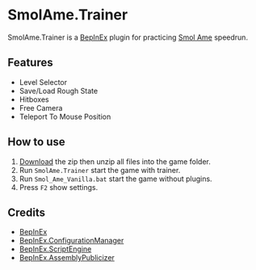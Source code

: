 # SmolAme.Trainer
SmolAme.Trainer is a [BepInEx](https://github.com/BepInEx/BepInEx) plugin for practicing [Smol Ame](https://moocow-games.itch.io/smol-ame) speedrun.

## Features
* Level Selector
* Save/Load Rough State
* Hitboxes
* Free Camera
* Teleport To Mouse Position 

## How to use
1. [Download](https://github.com/DemoJameson/SmolAme.Trainer/releases) the zip then unzip all files into the game folder.
2. Run `SmolAme.Trainer` start the game with trainer.
3. Run `Smol_Ame_Vanilla.bat` start the game without plugins.
4. Press `F2` show settings.

## Credits
* [BepInEx](https://github.com/BepInEx/BepInEx)
* [BepInEx.ConfigurationManager](https://github.com/BepInEx/BepInEx.ConfigurationManager)
* [BepInEx.ScriptEngine](https://github.com/BepInEx/BepInEx.Debug#scriptengine)
* [BepInEx.AssemblyPublicizer](https://github.com/BepInEx/BepInEx.AssemblyPublicizer)